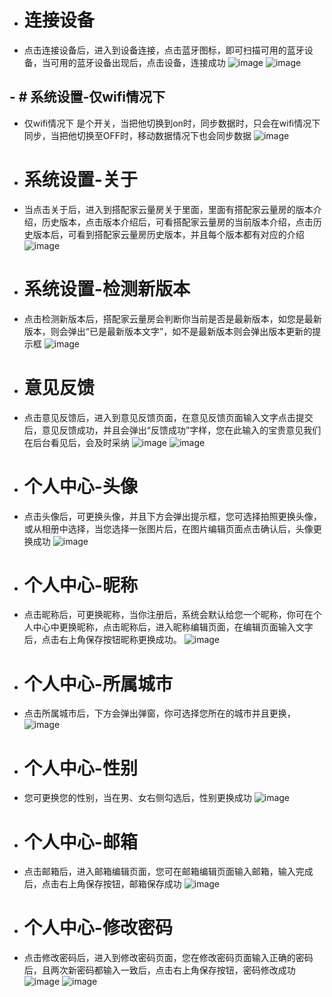 - # 连接设备
- 点击连接设备后，进入到设备连接，点击蓝牙图标，即可扫描可用的蓝牙设备，当可用的蓝牙设备出现后，点击设备，连接成功
![image](http://dpjiadoc.oss-cn-beijing.aliyuncs.com/%E9%93%BE%E6%8E%A5%E8%AE%BE%E5%A4%871.png)
![image](http://dpjiadoc.oss-cn-beijing.aliyuncs.com/%E9%93%BE%E6%8E%A5%E8%AE%BE%E5%A4%87.png)
## - # 系统设置-仅wifi情况下
- 仅wifi情况下 是个开关，当把他切换到on时，同步数据时，只会在wifi情况下同步，当把他切换至OFF时，移动数据情况下也会同步数据
![image](http://dpjiadoc.oss-cn-beijing.aliyuncs.com/WiFi.png)
- # 系统设置-关于
- 当点击关于后，进入到搭配家云量房关于里面，里面有搭配家云量房的版本介绍，历史版本，点击版本介绍后，可看搭配家云量房的当前版本介绍，点击历史版本后，可看到搭配家云量房历史版本，并且每个版本都有对应的介绍
![image](http://dpjiadoc.oss-cn-beijing.aliyuncs.com/%E5%85%B3%E4%BA%8E.png)
-  # 系统设置-检测新版本
- 点击检测新版本后，搭配家云量房会判断你当前是否是最新版本，如您是最新版本，则会弹出“已是最新版本文字”，如不是最新版本则会弹出版本更新的提示框
![image](http://dpjiadoc.oss-cn-beijing.aliyuncs.com/%E6%A3%80%E6%9F%A5%E6%96%B0%E7%89%88%E6%9C%AC.png)
-  # 意见反馈
- 点击意见反馈后，进入到意见反馈页面，在意见反馈页面输入文字点击提交后，意见反馈成功，并且会弹出“反馈成功”字样，您在此输入的宝贵意见我们在后台看见后，会及时采纳
![image](http://dpjiadoc.oss-cn-beijing.aliyuncs.com/%E6%84%8F%E8%A7%81%E5%8F%8D%E9%A6%88.png)
![image](http://dpjiadoc.oss-cn-beijing.aliyuncs.com/%E6%84%8F%E8%A7%81%E5%8F%8D%E9%A6%881.png)
- # 个人中心-头像
- 点击头像后，可更换头像，并且下方会弹出提示框，您可选择拍照更换头像，或从相册中选择，当您选择一张图片后，在图片编辑页面点击确认后，头像更换成功
![image](http://dpjiadoc.oss-cn-beijing.aliyuncs.com/%E5%A4%B4%E5%83%8F.png)
- # 个人中心-昵称
-  点击昵称后，可更换昵称，当你注册后，系统会默认给您一个昵称，你可在个人中心中更换昵称，点击昵称后，进入昵称编辑页面，在编辑页面输入文字后，点击右上角保存按钮昵称更换成功。
![image](http://dpjiadoc.oss-cn-beijing.aliyuncs.com/%E6%98%B5%E7%A7%B0.png)
- # 个人中心-所属城市
- 点击所属城市后，下方会弹出弹窗，你可选择您所在的城市并且更换，
![image](http://dpjiadoc.oss-cn-beijing.aliyuncs.com/%E6%89%80%E5%B1%9E%E5%9F%8E%E5%B8%82.png)
- # 个人中心-性别
- 您可更换您的性别，当在男、女右侧勾选后，性别更换成功
![image](http://dpjiadoc.oss-cn-beijing.aliyuncs.com/%E6%80%A7%E5%88%AB.png)
- # 个人中心-邮箱
- 点击邮箱后，进入邮箱编辑页面，您可在邮箱编辑页面输入邮箱，输入完成后，点击右上角保存按钮，邮箱保存成功
![image](http://dpjiadoc.oss-cn-beijing.aliyuncs.com/%E9%82%AE%E7%AE%B1.png)
- # 个人中心-修改密码
- 点击修改密码后，进入到修改密码页面，您在修改密码页面输入正确的密码后，且两次新密码都输入一致后，点击右上角保存按钮，密码修改成功
![image](http://dpjiadoc.oss-cn-beijing.aliyuncs.com/%E4%BF%AE%E6%94%B9%E5%AF%86%E7%A0%81.png)
![image](http://dpjiadoc.oss-cn-beijing.aliyuncs.com/%E4%BF%AE%E6%94%B9%E5%AF%86%E7%A0%811.png)












